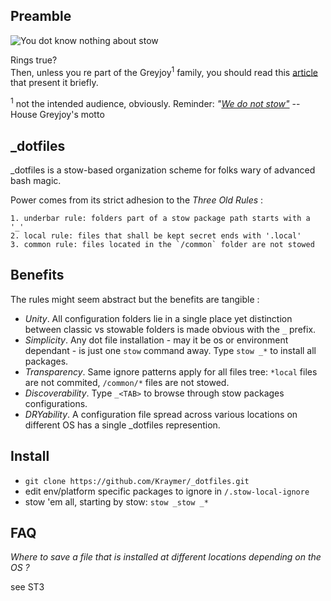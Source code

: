 Preamble
--------

![You dot know nothing about stow](https://dl.dropboxusercontent.com/u/1026715/ygritte-meme.png)

Rings true?  
Then, unless you re part of the Greyjoy<sup>1</sup> family, you should read this [article](http://brandon.invergo.net/news/2012-05-26-using-gnu-stow-to-manage-your-dotfiles.html) that present it briefly.

<sup>1</sup> not the intended audience, obviously. Reminder: *"[We do not stow"](https://scifi.stackexchange.com/questions/4222/what-does-house-greyjoys-motto-we-do-not-sow-mean)* -- House Greyjoy's motto

_dotfiles
---------

_dotfiles is a stow-based organization scheme for folks wary of advanced
bash magic.

Power comes from its strict adhesion to the *Three Old Rules* :

    1. underbar rule: folders part of a stow package path starts with a '_'
    2. local rule: files that shall be kept secret ends with '.local'
    3. common rule: files located in the `/common` folder are not stowed

Benefits
--------

The rules might seem abstract but the benefits are tangible :

- *Unity*. All configuration folders lie in a single place yet distinction between
  classic vs stowable folders is made obvious with the `_` prefix.
- *Simplicity*. Any dot file installation - may it be os or environment
  dependant - is just one `stow` command away. Type `stow _*` to install all
  packages.
- *Transparency*. Same ignore patterns apply for all files tree: `*local` files
  are not commited, `/common/*` files are not stowed.
- *Discoverability*. Type `_<TAB>` to browse through stow packages
  configurations.
- *DRYability*. A configuration file spread across various locations on
  different OS has a single _dotfiles represention.

Install
-------

- `git clone https://github.com/Kraymer/_dotfiles.git`
- edit env/platform specific packages to ignore in `/.stow-local-ignore`
- stow 'em all, starting by stow: `stow _stow _*`

FAQ
---

*Where to save a file that is installed at different locations depending on the
OS ?*

see ST3
